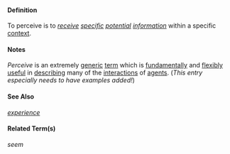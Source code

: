 #### Definition

To perceive is to *[receive](https://github.com/gcassel/Modular-Organization-Terminology/blob/master/terms/receive.md) [specific](https://github.com/gcassel/Modular-Organization-Terminology/blob/master/terms/specific.md) [potential](https://github.com/gcassel/Modular-Organization-Terminology/blob/master/terms/potential.md) [information](https://github.com/gcassel/Modular-Organization-Terminology/blob/master/terms/information.md)* within a specific [context](https://github.com/gcassel/Modular-Organization-Terminology/blob/master/terms/context.md).

#### Notes

*Perceive* is an extremely [generic](https://github.com/gcassel/Modular-Organization-Terminology/blob/master/terms/generic.md) [term](https://github.com/gcassel/Modular-Organization-Terminology/blob/master/terms/term.md) which is [fundamentally](https://github.com/gcassel/Modular-Organization-Terminology/blob/master/terms/base.md) and [flexibly](https://github.com/gcassel/Modular-Organization-Terminology/blob/master/terms/flexible.md) [useful](https://github.com/gcassel/Modular-Organization-Terminology/blob/master/terms/use.md) in [describing](https://github.com/gcassel/Modular-Organization-Terminology/blob/master/terms/describe.md) many of the [interactions](https://github.com/gcassel/Modular-Organization-Terminology/blob/master/terms/interaction.md) of [agents](https://github.com/gcassel/Modular-Organization-Terminology/blob/master/terms/agent.md).   (*This entry especially needs to have examples added!*)

#### See Also

*[experience](https://github.com/gcassel/Modular-Organization-Terminology/blob/master/terms/experience.md)*

#### Related Term(s)

*seem*
